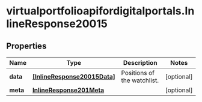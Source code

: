 # virtualportfolioapifordigitalportals.InlineResponse20015

## Properties

Name | Type | Description | Notes
------------ | ------------- | ------------- | -------------
**data** | [**[InlineResponse20015Data]**](InlineResponse20015Data.md) | Positions of the watchlist. | [optional] 
**meta** | [**InlineResponse201Meta**](InlineResponse201Meta.md) |  | [optional] 


